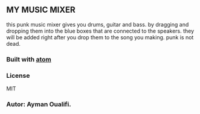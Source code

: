 
## MY MUSIC MIXER

this punk music mixer gives you drums, guitar and bass. by dragging and dropping them into the blue boxes that are connected to the speakers. they will be added right after you drop them to the song you making.
punk is not dead.


### Built with [atom](https://atom.io/)

### License
MIT

### Autor: Ayman Oualifi.
